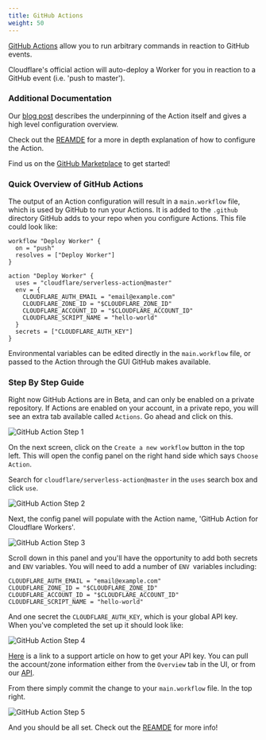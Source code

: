 ```yaml
---
title: GitHub Actions
weight: 50
---
```


[GitHub Actions](https://developer.github.com/actions/) allow you to run arbitrary commands in reaction to GitHub events.

Cloudflare's official action will auto-deploy a Worker for you in reaction to a GitHub event (i.e. 'push to master').

### Additional Documentation

Our [blog post](https://blog.cloudflare.com/deploying-workers-with-github-actions-serverless/) describes the underpinning of the Action itself and gives a high level configuration overview.

Check out the [REAMDE](https://github.com/cloudflare/serverless-action/blob/master/README.md) for a more in depth explanation of how to configure the Action.

Find us on the [GitHub Marketplace](https://github.com/marketplace/actions/github-action-for-cloudflare-workers) to get started!

### Quick Overview of GitHub Actions

The output of an Action configuration will result in a `main.workflow` file, which is used by GitHub to run your Actions. It is added to the `.github` directory GitHub adds to your repo when you configure Actions. This file could look like:

```hcl
workflow "Deploy Worker" {
  on = "push"
  resolves = ["Deploy Worker"]
}

action "Deploy Worker" {
  uses = "cloudflare/serverless-action@master"
  env = {
    CLOUDFLARE_AUTH_EMAIL = "email@example.com"
    CLOUDFLARE_ZONE_ID = "$CLOUDFLARE_ZONE_ID"
    CLOUDFLARE_ACCOUNT_ID = "$CLOUDFLARE_ACCOUNT_ID"
    CLOUDFLARE_SCRIPT_NAME = "hello-world"
  }
  secrets = ["CLOUDFLARE_AUTH_KEY"]
}
```

Environmental variables can be edited directly in the `main.workflow` file, or passed to the Action through the GUI GitHub makes available.

### Step By Step Guide

Right now GitHub Actions are in Beta, and can only be enabled on a private repository. If Actions are enabled on your account, in a private repo, you will see an extra tab available called `Actions`. Go ahead and click on this.

![GitHub Action Step 1](/archive/static/step-1-action-signup.png)

On the next screen, click on the `Create a new workflow` button in the top left. This will open the config panel on the right hand side which says `Choose Action`.

Search for `cloudflare/serverless-action@master` in the `uses` search box and click `use`.

![GitHub Action Step 2](/archive/static/step-2-action-signup.png)

Next, the config panel will populate with the Action name, 'GitHub Action for Cloudflare Workers'.

![GitHub Action Step 3](/archive/static/step-3-action-signup.png)

Scroll down in this panel and you'll have the opportunity to add both secrets and `ENV` variables. You will need to add a number of `ENV `variables including:

```hcl
CLOUDFLARE_AUTH_EMAIL = "email@example.com"
CLOUDFLARE_ZONE_ID = "$CLOUDFLARE_ZONE_ID"
CLOUDFLARE_ACCOUNT_ID = "$CLOUDFLARE_ACCOUNT_ID"
CLOUDFLARE_SCRIPT_NAME = "hello-world"
```

And one secret the `CLOUDFLARE_AUTH_KEY`, which is your global API key. When you've completed the set up it should look like:

![GitHub Action Step 4](/archive/static/step-4-action-signup.png)

[Here](https://support.cloudflare.com/hc/en-us/articles/200167836-Where-do-I-find-my-Cloudflare-API-key-) is a link to a support article on how to get your API key. You can pull the account/zone information either from the `Overview` tab in the UI, or from our [API](https://api.cloudflare.com/).




From there simply commit the change to your `main.workflow` file. In the top right.

![GitHub Action Step 5](/archive/static/step-5-action-signup.png)

And you should be all set.  Check out the [REAMDE](https://github.com/cloudflare/serverless-action/blob/master/README.md) for more info!